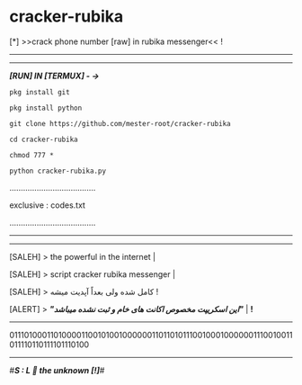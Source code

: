 # cracker-rubika
[*] >>crack phone number [raw] in rubika messenger&lt;&lt; !


_______________________________________
_______________________________________

***[RUN] IN [TERMUX] - ->***

`pkg install git`

`pkg install python`

`git clone https://github.com/mester-root/cracker-rubika`

`cd cracker-rubika`

`chmod 777 *`

`python cracker-rubika.py`

......................................

exclusive :
    codes.txt 

......................................

_______________________________________
_______________________________________



[SALEH] > the powerful in the internet    |


[SALEH] > script cracker rubika messenger |


[SALEH] > کامل شده ولی بعداً آپدیت میشه !


[ALERT] > ***"این اسکریپت مخصوص اکانت های خام و ثبت نشده میباشد"*** | __!__



********************************
0111010001101000011001010010000001101101011100100010000001110010011011110110111101110100
********************************

#***S : L 🎩 the unknown [!]***#
